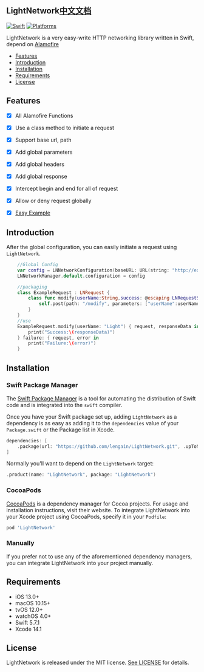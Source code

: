 ## LightNetwork[中文文档](https://github.com/lengain/LightNetwork/blob/main/README_CN.md)

[![Swift](https://img.shields.io/badge/Swift-5.7_5.8_5.9-orange?style=flat-square)](https://img.shields.io/badge/Swift-5.7_5.8_5.9-Orange?style=flat-square)
[![Platforms](https://img.shields.io/badge/Platforms-macOS_iOS_tvOS_watchOS_visionOS-yellowgreen?style=flat-square)](https://img.shields.io/badge/Platforms-macOS_iOS_tvOS_watchOS_vision_OS-Green?style=flat-square)

LightNetwork is a very easy-write HTTP networking library written in Swift, depend on [Alamofire](https://github.com/Alamofire/Alamofire)

- [Features](#features)
- [Introduction](#introduction)
- [Installation](#installation)
- [Requirements](#requirements)
- [License](#license)

## Features

- [x] All Alamofire Functions

- [x] Use a class method to initiate a request 

- [x] Support base url, path

- [x] Add global parameters

- [x] Add global headers

- [x] Add global response

- [x] Intercept begin and end for all of request

- [x] Allow or deny request globally

- [x] [Easy Example](https://github.com/lengain/ExampleForLightNetwork)

## Introduction

After the global configuration, you can easily initiate a request using `LightNetwork`.

```swift
    //Global Config
    var config = LNNetworkConfiguration(baseURL: URL(string: "http://example.com/"))
    LNNetworkManager.default.configuration = config

    //packaging
    class ExampleRequest : LNRequest {
        class func modify(userName:String,success: @escaping LNRequestSuccess, failure:@escaping LNRequestFailure) {
            self.post(path: "/modify", parameters: ["userName":userName], success: success, failure: failure)
        }
    }
    //use
    ExampleRequest.modify(userName: "Light") { request, responseData in
        print("Success:\(responseData)")
    } failure: { request, error in
        print("Failure:\(error)")
    }
```

## Installation

### Swift Package Manager

The [Swift Package Manager](https://swift.org/package-manager/) is a tool for automating the distribution of Swift code and is integrated into the `swift` compiler.

Once you have your Swift package set up, adding `LightNetwork` as a dependency is as easy as adding it to the `dependencies` value of your `Package.swift` or the Package list in Xcode.

```swift
dependencies: [
    .package(url: "https://github.com/lengain/LightNetwork.git", .upToNextMajor(from: "1.0.0"))
]
```

Normally you'll want to depend on the `LightNetwork` target:

```swift
.product(name: "LightNetwork", package: "LightNetwork")
```

### CocoaPods

[CocoaPods](https://cocoapods.org) is a dependency manager for Cocoa projects. For usage and installation instructions, visit their website. To integrate LightNetwork into your Xcode project using CocoaPods, specify it in your `Podfile`:

```ruby
pod 'LightNetwork'
```

### Manually

If you prefer not to use any of the aforementioned dependency managers, you can integrate LightNetwork into your project manually.

## Requirements

* iOS 13.0+ 
* macOS 10.15+ 
* tvOS 12.0+ 
* watchOS 4.0+ 
* Swift 5.7.1 
* Xcode 14.1 

## License

LightNetwork is released under the MIT license. [See LICENSE](https://raw.githubusercontent.com/lengain/LightNetwork/main/LICENSE) for details.
